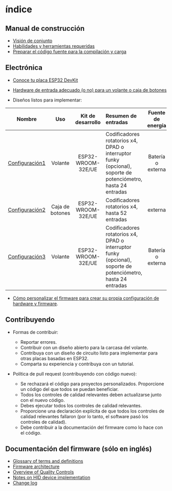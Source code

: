 # índice

## Manual de construcción

- [Visión de conjunto](./overview_es.md)
- [Habilidades y herramientas requeridas](./skills_es.md)
- [Preparar el código fuente para la compilación y carga](./firmware/sourcesSetup_es.md)

## Electrónica

- [Conoce tu placa ESP32 DevKit](./hardware/DevKits_es.md)

- [Hardware de entrada adecuado (o no) para un volante o caja de botones](./hardware/InputHW_es.md)

- Diseños listos para implementar:

|                         Nombre                          |       Uso       | Kit de desarrollo  | Resumen de entradas                                                                                           | Fuente de energía | OLED  | Otro |
| :-----------------------------------------------------: | :-------------: | :----------------: | :------------------------------------------------------------------------------------------------------------ | :---------------: | :---: | ---- |
| [Configuración1](./hardware/setups/setup1/Setup1_es.md) |     Volante     | ESP32-WROOM-32E/UE | Codificadores rotatorios x4, DPAD o interruptor funky (opcional), soporte de potenciómetro, hasta 24 entradas | Batería o externa |  si   | BLE  |
| [Configuración2](./hardware/setups/setup2/Setup2_es.md) | Caja de botones | ESP32-WROOM-32E/UE | Codificadores rotatorios x4, hasta 52 entradas                                                                |      externa      |  no   | BLE  |
| [Configuración3](./hardware/setups/setup3/Setup3_es.md) |     Volante     | ESP32-WROOM-32E/UE | Codificadores rotatorios x4, DPAD o interruptor funky (opcional), soporte de potenciómetro, hasta 24 entradas | Batería o externa |  si   | BLE  |

- [Cómo personalizar el firmware para crear su propia configuración de hardware y firmware](./hardware/subsystems/CustomizeHowto_es.md).

## Contribuyendo

- Formas de contribuir:
  
  - Reportar errores.
  - Contribuir con un diseño abierto para la carcasa del volante.
  - Contribuya con un diseño de circuito listo para implementar para otras placas basadas en ESP32.
  - Comparta su experiencia y contribuya con un tutorial.

- Política de pull request (contribuyendo con código nuevo):
  
  - Se rechazará el código para proyectos personalizados. Proporcione un código del que todos se puedan beneficiar.
  - Todos los controles de calidad relevantes deben actualizarse junto con el nuevo código.
  - Debes ejecutar todos los controles de calidad relevantes.
  - Proporcione una declaración explícita de que todos los controles de calidad relevantes fallaron (por lo tanto, el software pasó los controles de calidad).
  - Debe contribuir a la documentación del firmware como lo hace con el código.

## Documentación del firmware (sólo en inglés)

- [Glossary of terms and definitions](./firmware/glossary_en.md)
- [Firmware architecture](./firmware/FirmwareArchitecture_en.md)
- [Overview of Quality Controls](./firmware/FirmwareTesting_en.md)
- [Notes on HID device implementation](./firmware/HID_notes.md)
- [Change log](./changelog.md)
